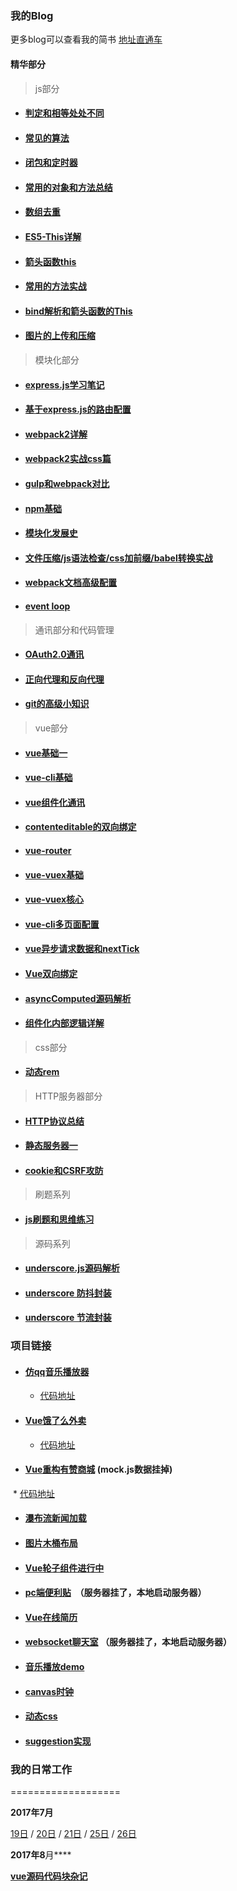 ### 我的Blog

更多blog可以查看我的简书 [地址直通车](http://www.jianshu.com/u/18d733dd8c26)


#### 精华部分
> js部分

* #### [判定和相等处处不同](https://github.com/huangchucai/My-Note-Blog/issues/1)

* #### [常见的算法](https://github.com/huangchucai/My-Note-Blog/issues/3)

* #### [闭包和定时器](https://github.com/huangchucai/My-Note-Blog/issues/4)

* #### [常用的对象和方法总结](https://github.com/huangchucai/My-Note-Blog/issues/12)

* #### [数组去重](https://github.com/huangchucai/My-Note-Blog/issues/13)

* #### [ES5-This详解](https://github.com/huangchucai/My-Note-Blog/issues/27)

* #### [箭头函数this](https://github.com/huangchucai/My-Note-Blog/issues/26)

* #### [常用的方法实战](https://github.com/huangchucai/My-Note-Blog/issues/28)

* #### [bind解析和箭头函数的This](https://github.com/huangchucai/My-Note-Blog/issues/37)

* #### [图片的上传和压缩](https://github.com/huangchucai/My-Note-Blog/issues/39)




> 模块化部分

* #### [express.js学习笔记](https://github.com/huangchucai/My-Note-Blog/issues/2)

* #### [基于express.js的路由配置](https://github.com/huangchucai/My-Note-Blog/issues/5)

* #### [webpack2详解](https://github.com/huangchucai/My-Note-Blog/issues/9)

* #### [webpack2实战css篇](https://github.com/huangchucai/My-Note-Blog/issues/15)

* #### [gulp和webpack对比](https://github.com/huangchucai/My-Note-Blog/issues/10)

* #### [npm基础](https://github.com/huangchucai/My-Note-Blog/issues/11)

* #### [模块化发展史](https://github.com/huangchucai/My-Note-Blog/issues/22)

* #### [文件压缩/js语法检查/css加前缀/babel转换实战](https://github.com/huangchucai/My-Note-Blog/issues/35)

* #### [webpack文档高级配置](https://github.com/huangchucai/My-Note-Blog/issues/40)

* #### [event loop](https://github.com/huangchucai/My-Note-Blog/issues/44)

> 通讯部分和代码管理

* #### [OAuth2.0通讯](https://github.com/huangchucai/My-Note-Blog/issues/41)

* #### [正向代理和反向代理](https://github.com/huangchucai/My-Note-Blog/issues/45)

* #### [git的高级小知识](https://github.com/huangchucai/My-Note-Blog/issues/46)


> vue部分
* #### [vue基础一](https://github.com/huangchucai/My-Note-Blog/issues/6)

* #### [vue-cli基础](https://github.com/huangchucai/My-Note-Blog/issues/7)

* #### [vue组件化通讯](https://github.com/huangchucai/My-Note-Blog/issues/8)

* #### [contenteditable的双向绑定](https://github.com/huangchucai/My-Note-Blog/issues/18)

* #### [vue-router](https://github.com/huangchucai/My-Note-Blog/issues/19)

* #### [vue-vuex基础](https://github.com/huangchucai/My-Note-Blog/issues/24)

* #### [vue-vuex核心](https://github.com/huangchucai/My-Note-Blog/issues/25)

* #### [vue-cli多页面配置](https://github.com/huangchucai/My-Note-Blog/issues/29)

* #### [vue异步请求数据和nextTick](https://github.com/huangchucai/My-Note-Blog/issues/30)

* #### [Vue双向绑定](https://github.com/huangchucai/My-Note-Blog/issues/31)

* #### [asyncComputed源码解析](https://github.com/huangchucai/My-Note-Blog/issues/32)

* #### [组件化内部逻辑详解](https://github.com/huangchucai/My-Note-Blog/issues/43)




> css部分
* #### [动态rem](https://github.com/huangchucai/My-Note-Blog/issues/17)

> HTTP服务器部分
* #### [HTTP协议总结](https://github.com/huangchucai/My-Note-Blog/issues/20)

* #### [静态服务器一](https://github.com/huangchucai/My-Note-Blog/issues/21)

* #### [cookie和CSRF攻防](https://github.com/huangchucai/My-Note-Blog/issues/34)

> 刷题系列

* #### [js刷题和思维练习](https://github.com/huangchucai/My-Note-Blog/issues/36)

> 源码系列

* #### [underscore.js源码解析](https://github.com/huangchucai/My-Note-Blog/issues/38)

* #### [underscore 防抖封装](https://github.com/huangchucai/My-Note-Blog/issues/47)

* #### [underscore 节流封装](https://github.com/huangchucai/My-Note-Blog/blob/master/2018/underscore%E4%B8%93%E9%A2%98%E4%BB%A3%E7%A0%81/underscore.js%20%E8%8A%82%E6%B5%81%E8%AE%BE%E7%BD%AE.md)


### 项目链接
* #### [仿qq音乐播放器](http://ustbhuangyi.com/music/#/recommend)
  * [代码地址](https://github.com/huangchucai/vue-app)
* #### [Vue饿了么外卖](http://vuejssellapp.t.imooc.io/#!/)
  * [代码地址](https://github.com/huangchucai/ele-sell)
* #### [Vue重构有赞商城](https://huangchucai.github.io/vue-youzan/dist/) (mock.js数据挂掉)
  * [代码地址](https://github.com/huangchucai/vue-youzan)
* #### [瀑布流新闻加载](http://huangchucai.top/%E8%BF%9B%E9%98%B618/%E7%80%91%E5%B8%83%E6%B5%81%E6%96%B0%E9%97%BB%E5%8A%A0%E8%BD%BD.html)
* #### [图片木桶布局](http://huangchucai.top/%E8%BF%9B%E9%98%B618/%E5%9B%BE%E7%89%87%E6%9C%A8%E6%A1%B6%E5%B8%83%E5%B1%80.html)
* #### [Vue轮子组件进行中](https://huangchucai.github.io/Vue-component/dist/)
* #### [pc端便利贴](https://github.com/huangchucai/express-note-try)  （服务器挂了，本地启动服务器）
* #### [Vue在线简历](https://huangchucai.github.io/vue-resume/dist/#/)
* #### [websocket聊天室](https://github.com/huangchucai/websocket-demo) （服务器挂了，本地启动服务器）
* #### [音乐播放demo](https://huangchucai.github.io/javascript-30/one-day/)
* #### [canvas时钟](https://huangchucai.github.io/javascript-30/two-day/)
* #### [动态css](https://huangchucai.github.io/javascript-30/three-day/)
* #### [suggestion实现](https://huangchucai.github.io/javascript-30/six-day/)


### 我的日常工作

===================

**2017年7月**

[19日](https://github.com/huangchucai/My-Note-Blog/blob/master/2017/07/19.md) /  [20日](https://github.com/huangchucai/My-Note-Blog/blob/master/2017/07/20.md) /  [21日](https://github.com/huangchucai/My-Note-Blog/blob/master/2017/07/21.md) /  [25日](https://github.com/huangchucai/My-Note-Blog/blob/master/2017/07/25.md) /  [26日](https://github.com/huangchucai/My-Note-Blog/blob/master/2017/07/26.md)

**2017年8**月****

**[vue源码代码块杂记](https://github.com/huangchucai/My-Note-Blog/issues/33)**
